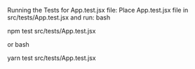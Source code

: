 Running the Tests for App.test.jsx file:
Place App.test.jsx file in src/tests/App.test.jsx and run:
bash

npm test src/tests/App.test.jsx

or
bash

yarn test src/tests/App.test.jsx

